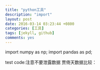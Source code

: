 ```yaml
---
title: "python工具"
description: "import"
layout: post
date: 2016-03-14 03:23:44 +0800
categories: [工具]
tags: [jekyll, github]
comments: yes
---
```

import numpy as np; import pandas as pd;

test code:注意不要泄露数据
贾倚天数据比较：
